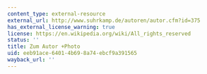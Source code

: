 ```yaml
---
content_type: external-resource
external_url: http://www.suhrkamp.de/autoren/autor.cfm?id=375
has_external_license_warning: true
license: https://en.wikipedia.org/wiki/All_rights_reserved
status: ''
title: Zum Autor +Photo
uid: eeb91ace-6401-4b69-8a74-ebcf9a391565
wayback_url: ''
---
```

